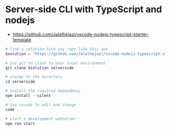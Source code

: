 # Server-side CLI with TypeScript and nodejs

- https://github.com/Jalalhejazi/vscode-nodejs-typescript-starter-template

```powershell
# find a solution form any repo like this one 
$solution = "https://github.com/Jalalhejazi/vscode-nodejs-typescript-starter-template"

# use git to clone to your local environment
git clone $solution serverside

# change to the directory
cd serverside

# install the required dependency
npm install --silent

# Use vscode to edit and change 
code .

# start a development webserver
npm run start
```









